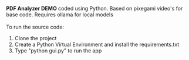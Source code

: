 **PDF Analyzer DEMO** coded using Python. Based on pixegami video's for base code. Requires ollama for local models<br>
<br>To run the source code:
1. Clone the project
2. Create a Python Virtual Environment and install the requirements.txt
3. Type "python gui.py" to run the app
